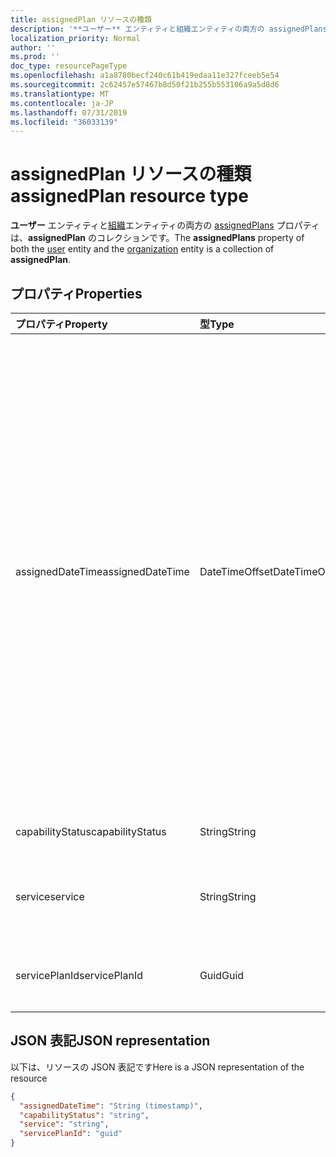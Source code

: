 ```yaml
---
title: assignedPlan リソースの種類
description: '**ユーザー** エンティティと組織エンティティの両方の assignedPlans プロパティは、**assignedPlan** のコレクションです。'
localization_priority: Normal
author: ''
ms.prod: ''
doc_type: resourcePageType
ms.openlocfilehash: a1a8780becf240c61b419edaa11e327fceeb5e54
ms.sourcegitcommit: 2c62457e57467b8d50f21b255b553106a9a5d8d6
ms.translationtype: MT
ms.contentlocale: ja-JP
ms.lasthandoff: 07/31/2019
ms.locfileid: "36033139"
---
```

# <a name="assignedplan-resource-type"></a><span data-ttu-id="039bf-103">assignedPlan リソースの種類</span><span class="sxs-lookup"><span data-stu-id="039bf-103">assignedPlan resource type</span></span>

<span data-ttu-id="039bf-104">**ユーザー** エンティティと[組織](user.md)エンティティの両方の [assignedPlans](organization.md) プロパティは、**assignedPlan** のコレクションです。</span><span class="sxs-lookup"><span data-stu-id="039bf-104">The **assignedPlans** property of both the [user](user.md) entity and the [organization](organization.md) entity is a collection of **assignedPlan**.</span></span>


## <a name="properties"></a><span data-ttu-id="039bf-105">プロパティ</span><span class="sxs-lookup"><span data-stu-id="039bf-105">Properties</span></span>
| <span data-ttu-id="039bf-106">プロパティ</span><span class="sxs-lookup"><span data-stu-id="039bf-106">Property</span></span>     | <span data-ttu-id="039bf-107">型</span><span class="sxs-lookup"><span data-stu-id="039bf-107">Type</span></span>   |<span data-ttu-id="039bf-108">説明</span><span class="sxs-lookup"><span data-stu-id="039bf-108">Description</span></span>|
|:---------------|:--------|:----------|
|<span data-ttu-id="039bf-109">assignedDateTime</span><span class="sxs-lookup"><span data-stu-id="039bf-109">assignedDateTime</span></span>|<span data-ttu-id="039bf-110">DateTimeOffset</span><span class="sxs-lookup"><span data-stu-id="039bf-110">DateTimeOffset</span></span>|<span data-ttu-id="039bf-p101">プランが割り当てられた日時です。例:2013-01-02T19:32:30Z。Timestamp 型は、ISO 8601 形式を使用して日付と時刻の情報を表し、必ず UTC 時間です。たとえば、2014 年 1 月 1 日午前 0 時 (UTC) は、次のようになります。`'2014-01-01T00:00:00Z'`</span><span class="sxs-lookup"><span data-stu-id="039bf-p101">The date and time at which the plan was assigned; for example: 2013-01-02T19:32:30Z. The Timestamp type represents date and time information using ISO 8601 format and is always in UTC time. For example, midnight UTC on Jan 1, 2014 would look like this: `'2014-01-01T00:00:00Z'`</span></span>|
|<span data-ttu-id="039bf-114">capabilityStatus</span><span class="sxs-lookup"><span data-stu-id="039bf-114">capabilityStatus</span></span>|<span data-ttu-id="039bf-115">String</span><span class="sxs-lookup"><span data-stu-id="039bf-115">String</span></span>|<span data-ttu-id="039bf-116">「有効」など。</span><span class="sxs-lookup"><span data-stu-id="039bf-116">For example, “Enabled”.</span></span>|
|<span data-ttu-id="039bf-117">service</span><span class="sxs-lookup"><span data-stu-id="039bf-117">service</span></span>|<span data-ttu-id="039bf-118">String</span><span class="sxs-lookup"><span data-stu-id="039bf-118">String</span></span>|<span data-ttu-id="039bf-119">サービスの名前。「Exchange」など。</span><span class="sxs-lookup"><span data-stu-id="039bf-119">The name of the service; for example, “Exchange”.</span></span>|
|<span data-ttu-id="039bf-120">servicePlanId</span><span class="sxs-lookup"><span data-stu-id="039bf-120">servicePlanId</span></span>|<span data-ttu-id="039bf-121">Guid</span><span class="sxs-lookup"><span data-stu-id="039bf-121">Guid</span></span>|<span data-ttu-id="039bf-122">サービス プランを識別する GUID。</span><span class="sxs-lookup"><span data-stu-id="039bf-122">A GUID that identifies the service plan.</span></span>|

## <a name="json-representation"></a><span data-ttu-id="039bf-123">JSON 表記</span><span class="sxs-lookup"><span data-stu-id="039bf-123">JSON representation</span></span>

<span data-ttu-id="039bf-124">以下は、リソースの JSON 表記です</span><span class="sxs-lookup"><span data-stu-id="039bf-124">Here is a JSON representation of the resource</span></span>

<!-- {
  "blockType": "resource",
  "optionalProperties": [

  ],
  "@odata.type": "microsoft.graph.assignedPlan"
}-->

```json
{
  "assignedDateTime": "String (timestamp)",
  "capabilityStatus": "string",
  "service": "string",
  "servicePlanId": "guid"
}

```

<!-- uuid: 8fcb5dbc-d5aa-4681-8e31-b001d5168d79
2015-10-25 14:57:30 UTC -->
<!-- {
  "type": "#page.annotation",
  "description": "assignedPlan resource",
  "keywords": "",
  "section": "documentation",
  "tocPath": ""
}-->
